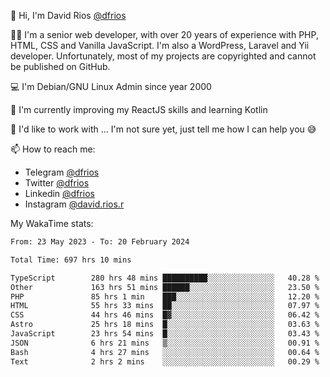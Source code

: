 👋 Hi, I'm David Rios [@dfrios](https://github.com/dfrios)

👨‍💻 I'm a senior web developer, with over 20 years of experience with PHP, HTML, CSS and Vanilla JavaScript. I'm also a WordPress, Laravel and Yii developer. Unfortunately, most of my projects are copyrighted and cannot be published on GitHub.

💻 I'm Debian/GNU Linux Admin since year 2000

🌱 I'm currently improving my ReactJS skills and learning Kotlin

💞️ I'd like to work with ... I'm not sure yet, just tell me how I can help you 😅


📫 How to reach me:
* Telegram [@dfrios](https://t.me/dfrios)
* Twitter [@dfrios](https://twitter.com/dfrios)
* Linkedin [@dfrios](https://linkedin.com/in/dfrios)
* Instagram [@david.rios.r](https://instagram.com/david.rios.r)



My WakaTime stats:
<!--START_SECTION:waka-->

```txt
From: 23 May 2023 - To: 20 February 2024

Total Time: 697 hrs 10 mins

TypeScript        280 hrs 48 mins ██████████░░░░░░░░░░░░░░░   40.28 %
Other             163 hrs 51 mins ██████░░░░░░░░░░░░░░░░░░░   23.50 %
PHP               85 hrs 1 min    ███░░░░░░░░░░░░░░░░░░░░░░   12.20 %
HTML              55 hrs 33 mins  ██░░░░░░░░░░░░░░░░░░░░░░░   07.97 %
CSS               44 hrs 46 mins  █▓░░░░░░░░░░░░░░░░░░░░░░░   06.42 %
Astro             25 hrs 18 mins  █░░░░░░░░░░░░░░░░░░░░░░░░   03.63 %
JavaScript        23 hrs 54 mins  █░░░░░░░░░░░░░░░░░░░░░░░░   03.43 %
JSON              6 hrs 21 mins   ▒░░░░░░░░░░░░░░░░░░░░░░░░   00.91 %
Bash              4 hrs 27 mins   ░░░░░░░░░░░░░░░░░░░░░░░░░   00.64 %
Text              2 hrs 2 mins    ░░░░░░░░░░░░░░░░░░░░░░░░░   00.29 %
```

<!--END_SECTION:waka-->
